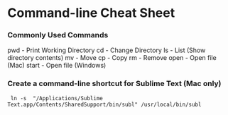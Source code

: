 # Command-line Cheat Sheet

### Commonly Used Commands

pwd - Print Working Directory
cd - Change Directory
ls - List (Show directory contents)
mv - Move
cp - Copy
rm - Remove
open - Open file (Mac)
start - Open file (Windows)

### Create a command-line shortcut for Sublime Text (Mac only)

	 ln -s  "/Applications/Sublime Text.app/Contents/SharedSupport/bin/subl" /usr/local/bin/subl
        


